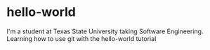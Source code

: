 # hello-world
I'm a student at Texas State University taking Software Engineering.
Learning how to use git with the hello-world tutorial
